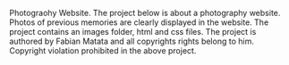 Photograohy Website.
The project below is about a  photography website. 
Photos of previous memories are clearly displayed in the website.
The project contains an images folder, html and css files.
The project is authored by Fabian Matata and all copyrights rights belong to him.
Copyright violation prohibited in the above project.
